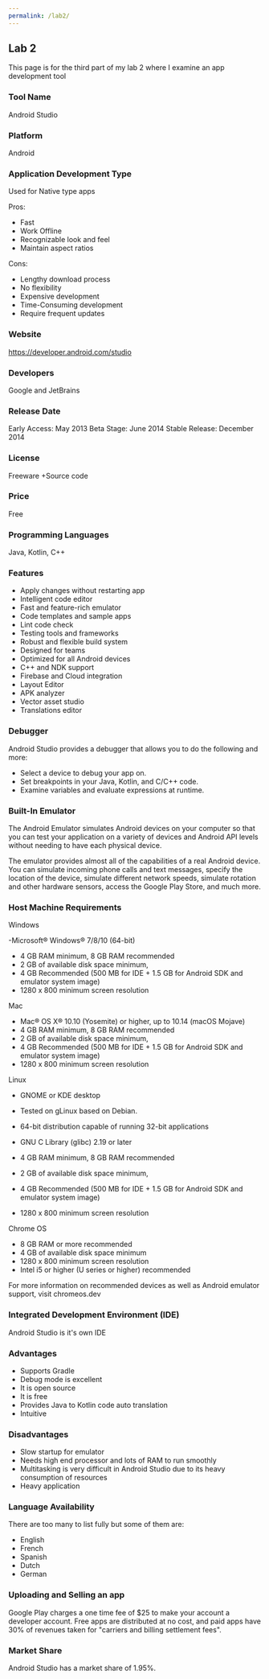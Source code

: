 ```yaml
---
permalink: /lab2/
---
```


## Lab 2

This page is for the third part of my lab 2 where I examine an app development tool

### Tool Name

Android Studio

### Platform

Android

### Application Development Type

Used for Native type apps

Pros:
- Fast
- Work Offline
- Recognizable look and feel
- Maintain aspect ratios

Cons:
- Lengthy download process
- No flexibility
- Expensive development
- Time-Consuming development
- Require frequent updates

### Website

https://developer.android.com/studio

### Developers

Google and JetBrains

### Release Date

Early Access: May 2013
Beta Stage: June 2014
Stable Release: December 2014

### License

Freeware +Source code

### Price

Free

### Programming Languages

Java, Kotlin, C++

### Features

- Apply changes without restarting app
- Intelligent code editor
- Fast and feature-rich emulator
- Code templates and sample apps
- Lint code check
- Testing tools and frameworks
- Robust and flexible build system
- Designed for teams
- Optimized for all Android devices
- C++ and NDK support
- Firebase and Cloud integration
- Layout Editor
- APK analyzer
- Vector asset studio
- Translations editor

### Debugger

Android Studio provides a debugger that allows you to do the following and more:

- Select a device to debug your app on.
- Set breakpoints in your Java, Kotlin, and C/C++ code.
- Examine variables and evaluate expressions at runtime.

### Built-In Emulator

The Android Emulator simulates Android devices on your computer so that you can test your application on a variety of devices and Android 
API levels without needing to have each physical device.

The emulator provides almost all of the capabilities of a real Android device. You can simulate incoming phone calls and text messages, specify 
the location of the device, simulate different network speeds, simulate rotation and other hardware sensors, access the Google Play Store, and 
much more.

### Host Machine Requirements


Windows

-Microsoft® Windows® 7/8/10 (64-bit)
- 4 GB RAM minimum, 8 GB RAM recommended
- 2 GB of available disk space minimum,
- 4 GB Recommended (500 MB for IDE + 1.5 GB for Android SDK and emulator system image)
- 1280 x 800 minimum screen resolution


Mac

- Mac® OS X® 10.10 (Yosemite) or higher, up to 10.14 (macOS Mojave)
- 4 GB RAM minimum, 8 GB RAM recommended
- 2 GB of available disk space minimum,
- 4 GB Recommended (500 MB for IDE + 1.5 GB for Android SDK and emulator system image)
- 1280 x 800 minimum screen resolution


Linux

- GNOME or KDE desktop

- Tested on gLinux based on Debian.
- 64-bit distribution capable of running 32-bit applications
- GNU C Library (glibc) 2.19 or later
- 4 GB RAM minimum, 8 GB RAM recommended
- 2 GB of available disk space minimum,
- 4 GB Recommended (500 MB for IDE + 1.5 GB for Android SDK and emulator system image)
- 1280 x 800 minimum screen resolution


Chrome OS

- 8 GB RAM or more recommended
- 4 GB of available disk space minimum
- 1280 x 800 minimum screen resolution
- Intel i5 or higher (U series or higher) recommended

For more information on recommended devices as well as Android emulator support, visit chromeos.dev

### Integrated Development Environment (IDE)

Android Studio is it's own IDE

### Advantages

- Supports Gradle
- Debug mode is excellent
- It is open source
- It is free
- Provides Java to Kotlin code auto translation
- Intuitive

### Disadvantages

- Slow startup for emulator
- Needs high end processor and lots of RAM to run smoothly
- Multitasking is very difficult in Android Studio due to its heavy consumption of resources
- Heavy application

### Language Availability

There are too many to list fully but some of them are:

- English
- French
- Spanish
- Dutch
- German

### Uploading and Selling an app

Google Play charges a one time fee of $25 to make your account a developer account.
Free apps are distributed at no cost, and paid apps have 30% of revenues taken for "carriers and billing settlement fees".

### Market Share

Android Studio has a market share of 1.95%.
